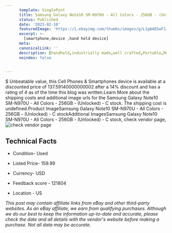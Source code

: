 ```yaml
---
      template: SinglePost
      title: Samsung Galaxy Note10 SM-N970U - All Colors - 256GB - (Unlocked) - C stock
      status: Published
      date: '2023-02-10'
      featuredImage: 'https://i.ebayimg.com/thumbs/images/g/L1gAAOSwF1Ji3rXu/s-l225.jpg'
      excerpt: >-
        [smartphone,device ,hand held device]
      meta:
      canonicalLink: ''
      description: [handheld,industrially made,well crafted,Portable,Mobile,Compact,Convenient,Lightweight,Maneuverable,Man-portable,Miniature,Carriable,Hand-held,Light,Holdable,Transportable,Mobile device,Pocket-sized,On-the-go,Wireless,Cordless,Compact size,Convenient size, smartphone,device ,hand held device]
      noindex: false

        
---
```

$
    Unbeatable value, this Cell Phones & Smartphones device is available at a discounted price of 137.59140000000002 after a 14% discount and has a rating of 4 as of the time this blog was written.Learn More about the shipping costs and additional image urls for the Samsung Galaxy Note10 SM-N970U - All Colors - 256GB - (Unlocked) - C stock. The shipping cost is undefined.Product ImageSamsung Galaxy Note10 SM-N970U - All Colors - 256GB - (Unlocked) - C stockAdditional ImagesSamsung Galaxy Note10 SM-N970U - All Colors - 256GB - (Unlocked) - C stock, check vendor page, ![check vendor page]()
    
    

 ## Technical Facts 



     
      

 - Condition- Used 


      

 - Listed Price- 159.99 


      

 - Currency- USD 


      

 - Feedback score - 121804 


      

 - Location - US 


      
      

 *_This post may contain affiliate links from eBay and other third-party websites. As an eBay affiliate, we earn from qualifying purchases. Although we do our best to keep the information up-to-date and accurate, please check the date and all details with the vendor's website before making a purchase. Not all data may be accurate._*



    
    
    
    
    